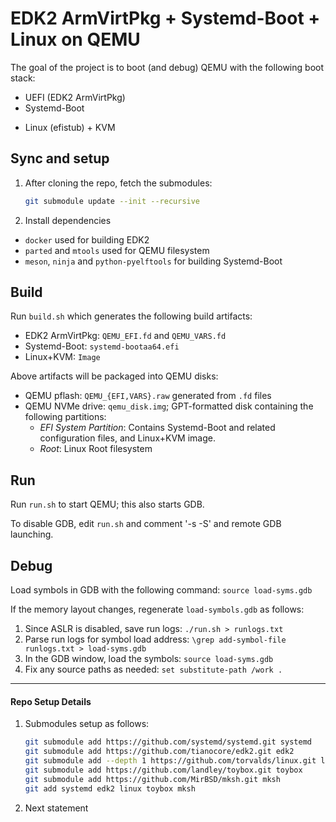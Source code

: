 # EDK2 ArmVirtPkg + Systemd-Boot + Linux on QEMU

The goal of the project is to boot (and debug) QEMU with the following boot stack:

- UEFI (EDK2 ArmVirtPkg)
- Systemd-Boot
* Linux (efistub) + KVM

## Sync and setup
1. After cloning the repo, fetch the submodules:

    ```sh
    git submodule update --init --recursive
    ```

1. Install dependencies
* `docker` used for building EDK2
* `parted` and `mtools` used for QEMU filesystem
* `meson`, `ninja` and `python-pyelftools` for building Systemd-Boot

## Build
Run `build.sh` which generates the following build artifacts:

* EDK2 ArmVirtPkg: `QEMU_EFI.fd` and `QEMU_VARS.fd`
* Systemd-Boot: `systemd-bootaa64.efi`
* Linux+KVM: `Image`

Above artifacts will be packaged into QEMU disks:

* QEMU pflash: `QEMU_{EFI,VARS}.raw` generated from `.fd` files
* QEMU NVMe drive: `qemu_disk.img`; GPT-formatted disk containing the following partitions:
  * _EFI System Partition_: Contains Systemd-Boot and related configuration files, and Linux+KVM image.
  * _Root_: Linux Root filesystem

## Run
Run `run.sh` to start QEMU; this also starts GDB.

To disable GDB, edit `run.sh` and comment '-s -S' and remote GDB launching.

## Debug
Load symbols in GDB with the following command: `source load-syms.gdb`

If the memory layout changes, regenerate `load-symbols.gdb` as follows:

1. Since ASLR is disabled, save run logs: `./run.sh > runlogs.txt`
1. Parse run logs for symbol load address: `\grep add-symbol-file runlogs.txt > load-syms.gdb`
1. In the GDB window, load the symbols: `source load-syms.gdb`
1. Fix any source paths as needed: `set substitute-path /work .`

---

#### Repo Setup Details

1. Submodules setup as follows:

    ```sh
    git submodule add https://github.com/systemd/systemd.git systemd
    git submodule add https://github.com/tianocore/edk2.git edk2
    git submodule add --depth 1 https://github.com/torvalds/linux.git linux
    git submodule add https://github.com/landley/toybox.git toybox
    git submodule add https://github.com/MirBSD/mksh.git mksh
    git add systemd edk2 linux toybox mksh
    ```

1. Next statement

